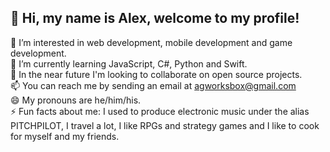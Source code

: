 ## 👋 Hi, my name is Alex, welcome to my profile! <br/>
👀 I’m interested in web development, mobile development and game development. <br/>
🌱 I’m currently learning JavaScript, C#, Python and Swift. <br/>
💞️ In the near future I'm looking to collaborate on open source projects. <br/>
📫 You can reach me by sending an email at agworksbox@gmail.com <br/>
😄 My pronouns are he/him/his. <br/>
⚡ Fun facts about me: I used to produce electronic music under the alias PITCHPILOT, I travel a lot, I like RPGs and strategy games and I like to cook for myself and my friends. <br/>

<!---
agworkgit/agworkgit is a ✨ special ✨ repository because its `README.md` (this file) appears on your GitHub profile.
You can click the Preview link to take a look at your changes.
--->
